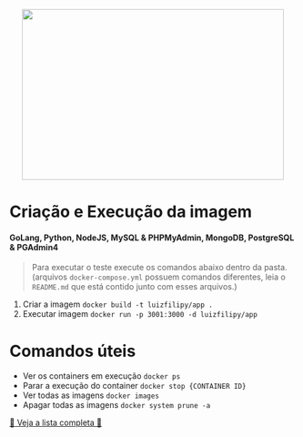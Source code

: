 <p align="center">
  <img width="460" height="300" src="https://www.mundodocker.com.br/wp-content/uploads/2015/06/docker_facebook_share.png">
</p>

# Criação e Execução da imagem
#### GoLang, Python, NodeJS, MySQL & PHPMyAdmin, MongoDB, PostgreSQL & PGAdmin4
> Para executar o teste execute os comandos abaixo dentro da pasta. (arquivos `docker-compose.yml` possuem comandos diferentes, leia o `README.md` que está contido junto com esses arquivos.)

1. Criar a imagem ```docker build -t luizfilipy/app .```
2. Executar imagem ```docker run -p 3001:3000 -d luizfilipy/app```

# Comandos úteis
* Ver os containers em execução ```docker ps```
* Parar a execução do container ```docker stop {CONTAINER ID}```
* Ver todas as imagens ```docker images```
* Apagar todas as imagens ```docker system prune -a```

[:whale: Veja a lista completa :whale:](https://docs.docker.com/engine/reference/commandline/docker/)